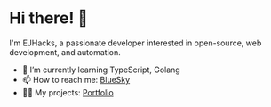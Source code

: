 # Hi there! 👋

I'm EJHacks, a passionate developer interested in open-source, web development, and automation.

- 🌱 I’m currently learning TypeScript, Golang 
- 📫 How to reach me: [BlueSky](https://bsky.app/profile/ejwebhacks.bsky.social)
- 🧑‍💻 My projects: [Portfolio]( https://ejhacks.github.io/Portfolio-Website/)



